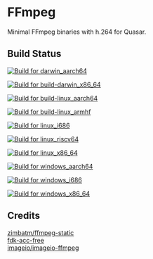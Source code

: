 # FFmpeg
Minimal FFmpeg binaries with h.264 for Quasar.

## Build Status
[![Build for darwin_aarch64](https://github.com/StellarForager/FFmpeg/actions/workflows/build-darwin_aarch64.yml/badge.svg)](https://github.com/StellarForager/FFmpeg/actions/workflows/build-darwin_aarch64.yml)

[![Build for build-darwin_x86_64](https://github.com/StellarForager/FFmpeg/actions/workflows/build-darwin_x86_64.yml/badge.svg)](https://github.com/StellarForager/FFmpeg/actions/workflows/build-darwin_x86_64.yml)

[![Build for build-linux_aarch64](https://github.com/StellarForager/FFmpeg/actions/workflows/build-linux_aarch64.yml/badge.svg)](https://github.com/StellarForager/FFmpeg/actions/workflows/build-linux_aarch64.yml)

[![Build for build-linux_armhf](https://github.com/StellarForager/FFmpeg/actions/workflows/build-linux_armhf.yml/badge.svg)](https://github.com/StellarForager/FFmpeg/actions/workflows/build-linux_armhf.yml)

[![Build for linux_i686](https://github.com/StellarForager/FFmpeg/actions/workflows/build-linux_i686.yml/badge.svg)](https://github.com/StellarForager/FFmpeg/actions/workflows/build-linux_i686.yml)

[![Build for linux_riscv64](https://github.com/StellarForager/FFmpeg/actions/workflows/build-linux_riscv64.yml/badge.svg)](https://github.com/StellarForager/FFmpeg/actions/workflows/build-linux_riscv64.yml)

[![Build for linux_x86_64](https://github.com/StellarForager/FFmpeg/actions/workflows/build-linux_x86_64.yml/badge.svg)](https://github.com/StellarForager/FFmpeg/actions/workflows/build-linux_x86_64.yml)

[![Build for windows_aarch64](https://github.com/StellarForager/FFmpeg/actions/workflows/build-windows_aarch64.yml/badge.svg)](https://github.com/StellarForager/FFmpeg/actions/workflows/build-windows_aarch64.yml)

[![Build for windows_i686](https://github.com/StellarForager/FFmpeg/actions/workflows/build-windows_i686.yml/badge.svg)](https://github.com/StellarForager/FFmpeg/actions/workflows/build-windows_i686.yml)

[![Build for windows_x86_64](https://github.com/StellarForager/FFmpeg/actions/workflows/build-windows_x86_64.yml/badge.svg)](https://github.com/StellarForager/FFmpeg/actions/workflows/build-windows_x86_64.yml)

## Credits
[zimbatm/ffmpeg-static](https://github.com/zimbatm/ffmpeg-static) <br>
[fdk-acc-free](https://cgit.freedesktop.org/~wtay/fdk-aac/log/?h=fedora) <br>
[imageio/imageio-ffmpeg](https://github.com/imageio/imageio-ffmpeg)
